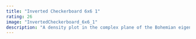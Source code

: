 ```yaml
---
title: "Inverted Checkerboard 6x6 1"
rating: 26
image: "InvertedCheckerboard_6x6_1"
description: "A density plot in the complex plane of the Bohemian eigenvalues of a sample of 10 million 6x6 \"inverted checkerboard\" matrices with entries sampled from the set {0, ±1, ±i, ±2, ±2i}. An \"inverted checkerboard\" matrix contains zeros on odd sub/super diagonals (i.e. the first sub- and super-diagonals, the third sub- and super-diagonals, etc.). Viewed on [-4-4i, 4+4i]."
---
```


